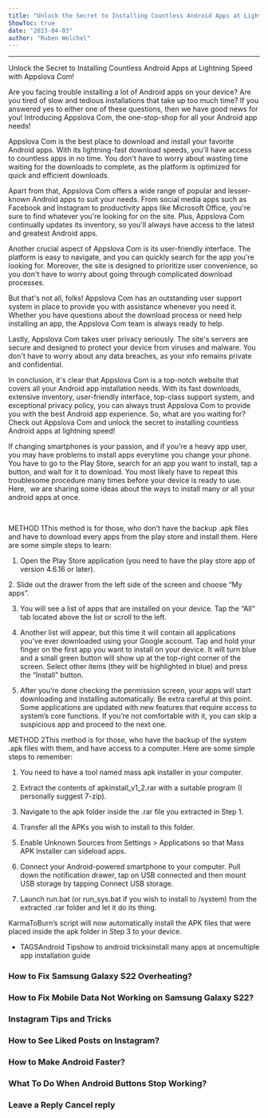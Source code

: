 ```yaml
---
title: "Unlock the Secret to Installing Countless Android Apps at Lightning Speed with Appslova Com!"
ShowToc: true 
date: "2023-04-03"
author: "Ruben Welchel"
---
```

*****
Unlock the Secret to Installing Countless Android Apps at Lightning Speed with Appslova Com!

Are you facing trouble installing a lot of Android apps on your device? Are you tired of slow and tedious installations that take up too much time? If you answered yes to either one of these questions, then we have good news for you! Introducing Appslova Com, the one-stop-shop for all your Android app needs!

Appslova Com is the best place to download and install your favorite Android apps. With its lightning-fast download speeds, you'll have access to countless apps in no time. You don't have to worry about wasting time waiting for the downloads to complete, as the platform is optimized for quick and efficient downloads.

Apart from that, Appslova Com offers a wide range of popular and lesser-known Android apps to suit your needs. From social media apps such as Facebook and Instagram to productivity apps like Microsoft Office, you're sure to find whatever you're looking for on the site. Plus, Appslova Com continually updates its inventory, so you'll always have access to the latest and greatest Android apps.

Another crucial aspect of Appslova Com is its user-friendly interface. The platform is easy to navigate, and you can quickly search for the app you're looking for. Moreover, the site is designed to prioritize user convenience, so you don't have to worry about going through complicated download processes.

But that's not all, folks! Appslova Com has an outstanding user support system in place to provide you with assistance whenever you need it. Whether you have questions about the download process or need help installing an app, the Appslova Com team is always ready to help.

Lastly, Appslova Com takes user privacy seriously. The site's servers are secure and designed to protect your device from viruses and malware. You don't have to worry about any data breaches, as your info remains private and confidential.

In conclusion, it's clear that Appslova Com is a top-notch website that covers all your Android app installation needs. With its fast downloads, extensive inventory, user-friendly interface, top-class support system, and exceptional privacy policy, you can always trust Appslova Com to provide you with the best Android app experience. So, what are you waiting for? Check out Appslova Com and unlock the secret to installing countless Android apps at lightning speed!


If changing smartphones is your passion, and if you’re a heavy app user, you may have problems to install apps everytime you change your phone. You have to go to the Play Store, search for an app you want to install, tap a button, and wait for it to download. You most likely have to repeat this troublesome procedure many times before your device is ready to use. Here,  we are sharing some ideas about the ways to install many or all your android apps at once.
 
 
 
METHOD 1This method is for those, who don’t have the backup .apk files and have to download every apps from the play store and install them. Here are some simple steps to learn:
 
1. Open the Play Store application (you need to have the play store app of version 4.6.16 or later).
 
2. Slide out the drawer from the left side of the screen and choose “My apps”.
 
3. You will see a list of apps that are installed on your device. Tap the “All” tab located above the list or scroll to the left.
 
4. Another list will appear, but this time it will contain all applications you’ve ever downloaded using your Google account. Tap and hold your finger on the first app you want to install on your device. It will turn blue and a small green button will show up at the top-right corner of the screen. Select other items (they will be highlighted in blue) and press the “Install” button.
 
5. After you’re done checking the permission screen, your apps will start downloading and installing automatically. Be extra careful at this point. Some applications are updated with new features that require access to system’s core functions. If you’re not comfortable with it, you can skip a suspicious app and proceed to the next one.
 
METHOD 2This method is for those, who have the backup of the system .apk files with them, and have access to a computer. Here are some simple steps to remember:
 
1. You need to have a tool named mass apk installer in your computer.
 
2. Extract the contents of apkinstall_v1_2.rar with a suitable program (I personally suggest 7-zip).
 
3. Navigate to the apk folder inside the .rar file you extracted in Step 1.
 
4. Transfer all the APKs you wish to install to this folder.
 
5. Enable Unknown Sources from Settings > Applications so that Mass APK Installer can sideload apps.
 
6. Connect your Android-powered smartphone to your computer. Pull down the notification drawer, tap on USB connected and then mount USB storage by tapping Connect USB storage.
 
7. Launch run.bat (or run_sys.bat if you wish to install to /system) from the extracted .rar folder and let it do its thing.
 
KarmaToBurn’s script will now automatically install the APK files that were placed inside the apk folder in Step 3 to your device.
 
- TAGSAndroid Tipshow to android tricksinstall many apps at oncemultiple app installation guide

 
### How to Fix Samsung Galaxy S22 Overheating?
 
### How to Fix Mobile Data Not Working on Samsung Galaxy S22?
 
### Instagram Tips and Tricks
 
### How to See Liked Posts on Instagram?
 
### How to Make Android Faster?
 
### What To Do When Android Buttons Stop Working?
 
### Leave a Reply Cancel reply





